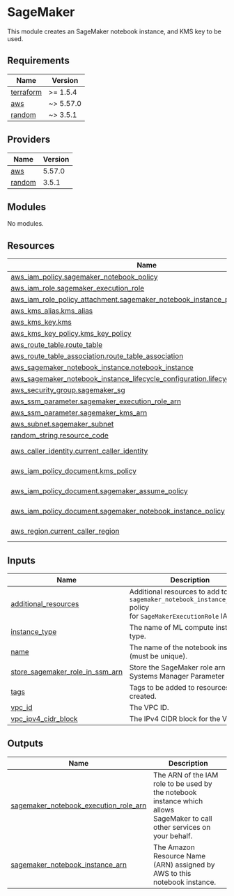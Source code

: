 # SageMaker

This module creates an SageMaker notebook instance, and KMS key to be used.

<!-- BEGINNING OF PRE-COMMIT-TERRAFORM DOCS HOOK --->
## Requirements

| Name | Version |
|------|---------|
| <a name="requirement_terraform"></a> [terraform](#requirement\_terraform) | >= 1.5.4 |
| <a name="requirement_aws"></a> [aws](#requirement\_aws) | ~> 5.57.0 |
| <a name="requirement_random"></a> [random](#requirement\_random) | ~> 3.5.1 |

## Providers

| Name | Version |
|------|---------|
| <a name="provider_aws"></a> [aws](#provider\_aws) | 5.57.0 |
| <a name="provider_random"></a> [random](#provider\_random) | 3.5.1 |

## Modules

No modules.

## Resources

| Name | Type |
|------|------|
| [aws_iam_policy.sagemaker_notebook_policy](https://registry.terraform.io/providers/hashicorp/aws/latest/docs/resources/iam_policy) | resource |
| [aws_iam_role.sagemaker_execution_role](https://registry.terraform.io/providers/hashicorp/aws/latest/docs/resources/iam_role) | resource |
| [aws_iam_role_policy_attachment.sagemaker_notebook_instance_policy](https://registry.terraform.io/providers/hashicorp/aws/latest/docs/resources/iam_role_policy_attachment) | resource |
| [aws_kms_alias.kms_alias](https://registry.terraform.io/providers/hashicorp/aws/latest/docs/resources/kms_alias) | resource |
| [aws_kms_key.kms](https://registry.terraform.io/providers/hashicorp/aws/latest/docs/resources/kms_key) | resource |
| [aws_kms_key_policy.kms_key_policy](https://registry.terraform.io/providers/hashicorp/aws/latest/docs/resources/kms_key_policy) | resource |
| [aws_route_table.route_table](https://registry.terraform.io/providers/hashicorp/aws/latest/docs/resources/route_table) | resource |
| [aws_route_table_association.route_table_association](https://registry.terraform.io/providers/hashicorp/aws/latest/docs/resources/route_table_association) | resource |
| [aws_sagemaker_notebook_instance.notebook_instance](https://registry.terraform.io/providers/hashicorp/aws/latest/docs/resources/sagemaker_notebook_instance) | resource |
| [aws_sagemaker_notebook_instance_lifecycle_configuration.lifecycle_configuration](https://registry.terraform.io/providers/hashicorp/aws/latest/docs/resources/sagemaker_notebook_instance_lifecycle_configuration) | resource |
| [aws_security_group.sagemaker_sg](https://registry.terraform.io/providers/hashicorp/aws/latest/docs/resources/security_group) | resource |
| [aws_ssm_parameter.sagemaker_execution_role_arn](https://registry.terraform.io/providers/hashicorp/aws/latest/docs/resources/ssm_parameter) | resource |
| [aws_ssm_parameter.sagemaker_kms_arn](https://registry.terraform.io/providers/hashicorp/aws/latest/docs/resources/ssm_parameter) | resource |
| [aws_subnet.sagemaker_subnet](https://registry.terraform.io/providers/hashicorp/aws/latest/docs/resources/subnet) | resource |
| [random_string.resource_code](https://registry.terraform.io/providers/hashicorp/random/latest/docs/resources/string) | resource |
| [aws_caller_identity.current_caller_identity](https://registry.terraform.io/providers/hashicorp/aws/latest/docs/data-sources/caller_identity) | data source |
| [aws_iam_policy_document.kms_policy](https://registry.terraform.io/providers/hashicorp/aws/latest/docs/data-sources/iam_policy_document) | data source |
| [aws_iam_policy_document.sagemaker_assume_policy](https://registry.terraform.io/providers/hashicorp/aws/latest/docs/data-sources/iam_policy_document) | data source |
| [aws_iam_policy_document.sagemaker_notebook_instance_policy](https://registry.terraform.io/providers/hashicorp/aws/latest/docs/data-sources/iam_policy_document) | data source |
| [aws_region.current_caller_region](https://registry.terraform.io/providers/hashicorp/aws/latest/docs/data-sources/region) | data source |

## Inputs

| Name | Description | Type | Default | Required |
|------|-------------|------|---------|:--------:|
| <a name="input_additional_resources"></a> [additional\_resources](#input\_additional\_resources) | Additional resources to add to the `sagemaker_notebook_instance_policy` policy<br>for `SageMakerExecutionRole` IAM role. | `list(string)` | `[]` | no |
| <a name="input_instance_type"></a> [instance\_type](#input\_instance\_type) | The name of ML compute instance type. | `string` | `"ml.t3.medium"` | no |
| <a name="input_name"></a> [name](#input\_name) | The name of the notebook instance (must be unique). | `string` | n/a | yes |
| <a name="input_store_sagemaker_role_in_ssm_arn"></a> [store\_sagemaker\_role\_in\_ssm\_arn](#input\_store\_sagemaker\_role\_in\_ssm\_arn) | Store the SageMaker role arn in Systems Manager Parameter Store. | `bool` | `false` | no |
| <a name="input_tags"></a> [tags](#input\_tags) | Tags to be added to resources created. | `map(string)` | `{}` | no |
| <a name="input_vpc_id"></a> [vpc\_id](#input\_vpc\_id) | The VPC ID. | `string` | n/a | yes |
| <a name="input_vpc_ipv4_cidr_block"></a> [vpc\_ipv4\_cidr\_block](#input\_vpc\_ipv4\_cidr\_block) | The IPv4 CIDR block for the VPC. | `string` | n/a | yes |

## Outputs

| Name | Description |
|------|-------------|
| <a name="output_sagemaker_notebook_execution_role_arn"></a> [sagemaker\_notebook\_execution\_role\_arn](#output\_sagemaker\_notebook\_execution\_role\_arn) | The ARN of the IAM role to be used by the notebook instance which allows <br>SageMaker to call other services on your behalf. |
| <a name="output_sagemaker_notebook_instance_arn"></a> [sagemaker\_notebook\_instance\_arn](#output\_sagemaker\_notebook\_instance\_arn) | The Amazon Resource Name (ARN) assigned by AWS to this notebook instance. |
<!-- END OF PRE-COMMIT-TERRAFORM DOCS HOOK --->